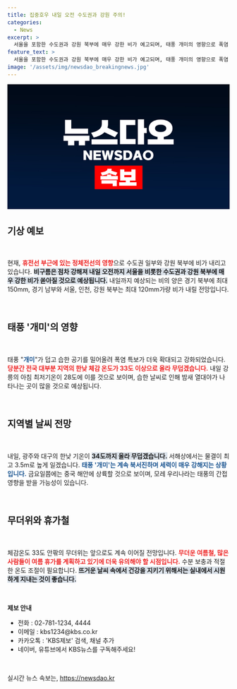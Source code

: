 ```yaml
---
title: 집중호우 내일 오전 수도권과 강원 주의!
categories:
  - News
excerpt: >
  서울을 포함한 수도권과 강원 북부에 매우 강한 비가 예고되며, 태풍 개미의 영향으로 폭염 특보가 확대되었습니다. 내일까지 최대 150mm의 비와 34도 이상의 무더위가 지속될 전망! 준비하세요!
feature_text: >
  서울을 포함한 수도권과 강원 북부에 매우 강한 비가 예고되며, 태풍 개미의 영향으로 폭염 특보가 확대되었습니다. 내일까지 최대 150mm의 비와 34도 이상의 무더위가 지속될 전망! 준비하세요!
image: '/assets/img/newsdao_breakingnews.jpg'
---
```


<p><img src="/assets/img/newsdao_breakingnews.jpg" alt="cryptoinkorea 속보" /></p>

<h2 data-ke-size="size26">기상 예보</h2>

<p data-ke-size="size16">&nbsp;</p>

<p>현재, <b><span style="color: #ee2323;">휴전선 부근에 있는 정체전선의 영향</span></b>으로 수도권 일부와 강원 북부에 비가 내리고 있습니다. <b><span style="background-color: #21538527;">비구름은 점차 강해져 내일 오전까지 서울을 비롯한 수도권과 강원 북부에 매우 강한 비가 쏟아질 것으로 예상됩니다.</span></b> 내일까지 예상되는 비의 양은 경기 북부에 최대 150mm, 경기 남부와 서울, 인천, 강원 북부는 최대 120mm가량 비가 내릴 전망입니다.</p>

<p data-ke-size="size16">&nbsp;</p>

<h2 data-ke-size="size26">태풍 '개미'의 영향</h2>

<p data-ke-size="size16">&nbsp;</p>

<p>태풍 "<b><span style="color: #1a5490;">개미</span></b>"가 덥고 습한 공기를 밀어올려 폭염 특보가 더욱 확대되고 강화되었습니다. <b><span style="color: #ee2323;">당분간 전국 대부분 지역의 한낮 체감 온도가 33도 이상으로 올라 무덥겠습니다.</span></b> 내일 강릉의 아침 최저기온이 28도에 이를 것으로 보이며, 습한 날씨로 인해 밤새 열대야가 나타나는 곳이 많을 것으로 예상됩니다.</p>

<p data-ke-size="size16">&nbsp;</p>

<h2 data-ke-size="size26">지역별 날씨 전망</h2>

<p data-ke-size="size16">&nbsp;</p>

<p>내일, 광주와 대구의 한낮 기온이 <b><span style="background-color: #21538527;">34도까지 올라 무덥겠습니다.</span></b> 서해상에서는 물결이 최고 3.5m로 높게 일겠습니다. <b><span style="color: #1a5490;">태풍 '개미'는 계속 북서진하며 세력이 매우 강해지는 상황입니다.</span></b> 금요일쯤에는 중국 해안에 상륙할 것으로 보이며, 모레 우리나라는 태풍의 간접 영향을 받을 가능성이 있습니다.</p>

<p data-ke-size="size16">&nbsp;</p>

<h2 data-ke-size="size26">무더위와 휴가철</h2>

<p data-ke-size="size16">&nbsp;</p>

<p>체감온도 33도 안팎의 무더위는 앞으로도 계속 이어질 전망입니다. <b><span style="color: #ee2323;">무더운 여름철, 많은 사람들이 여름 휴가를 계획하고 있기에 더욱 유의해야 할 시점입니다.</span></b> 수분 보충과 적절한 온도 조절이 필요합니다. <b><span style="background-color: #21538527;">뜨거운 날씨 속에서 건강을 지키기 위해서는 실내에서 시원하게 지내는 것이 좋습니다.</span></b></p>

<p data-ke-size="size16">&nbsp;</p>

<p><strong>제보 안내</strong></p>

<ul>
    <li>전화 : 02-781-1234, 4444</li>
    <li>이메일 : kbs1234@kbs.co.kr</li>
    <li>카카오톡 : 'KBS제보' 검색, 채널 추가</li>
    <li>네이버, 유튜브에서 KBS뉴스를 구독해주세요!</li>
</ul>

<p data-ke-size="size16">&nbsp;</p>
실시간 뉴스 속보는, <a href="https://newsdao.kr" rel="dofollow">https://newsdao.kr</a>


